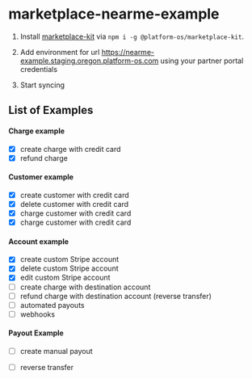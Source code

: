# marketplace-nearme-example

1. Install [marketplace-kit](https://github.com/mdyd-dev/marketplace-kit) via `npm i -g @platform-os/marketplace-kit`.

2. Add environment for url https://nearme-example.staging.oregon.platform-os.com using your partner portal credentials

3. Start syncing

## List of Examples

 #### Charge example
 - [x] create charge with credit card
 - [x] refund charge

 #### Customer example
 - [x] create customer with credit card
 - [x] delete customer with credit card
 - [x] charge customer with credit card
 - [x] charge customer with credit card

 #### Account example
 - [x] create custom Stripe account
 - [x] delete custom Stripe account
 - [x] edit custom Stripe account
 - [ ] create charge with destination account
 - [ ] refund charge with destination account (reverse transfer)
 - [ ] automated payouts
 - [ ] webhooks

 #### Payout Example
 - [ ] create manual payout
 - [ ] reverse transfer



